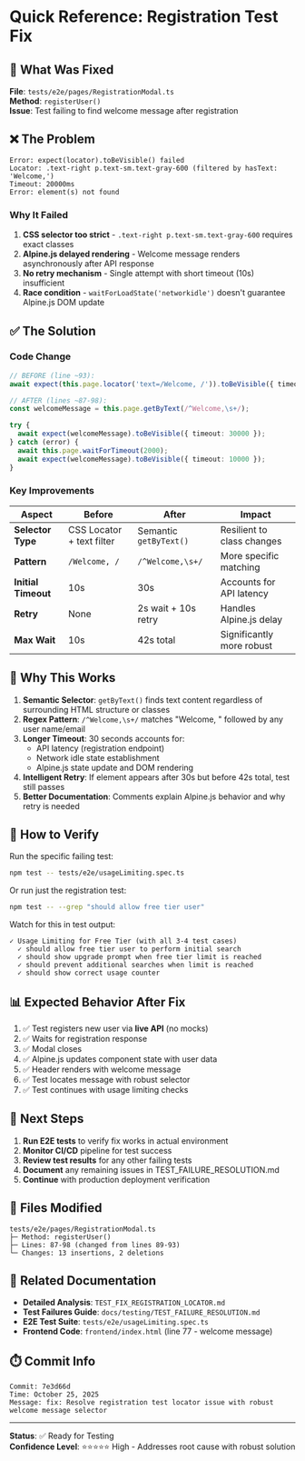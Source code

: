 # Quick Reference: Registration Test Fix

## 🔧 What Was Fixed

**File**: `tests/e2e/pages/RegistrationModal.ts`  
**Method**: `registerUser()`  
**Issue**: Test failing to find welcome message after registration

## ❌ The Problem

```
Error: expect(locator).toBeVisible() failed  
Locator: .text-right p.text-sm.text-gray-600 (filtered by hasText: 'Welcome,')  
Timeout: 20000ms  
Error: element(s) not found
```

### Why It Failed

1. **CSS selector too strict** - `.text-right p.text-sm.text-gray-600` requires exact classes
2. **Alpine.js delayed rendering** - Welcome message renders asynchronously after API response
3. **No retry mechanism** - Single attempt with short timeout (10s) insufficient
4. **Race condition** - `waitForLoadState('networkidle')` doesn't guarantee Alpine.js DOM update

## ✅ The Solution

### Code Change
```typescript
// BEFORE (line ~93):
await expect(this.page.locator('text=/Welcome, /')).toBeVisible({ timeout: 10000 });

// AFTER (lines ~87-98):
const welcomeMessage = this.page.getByText(/^Welcome,\s+/);

try {
  await expect(welcomeMessage).toBeVisible({ timeout: 30000 });
} catch (error) {
  await this.page.waitForTimeout(2000);
  await expect(welcomeMessage).toBeVisible({ timeout: 10000 });
}
```

### Key Improvements

| Aspect | Before | After | Impact |
|--------|--------|-------|--------|
| **Selector Type** | CSS Locator + text filter | Semantic `getByText()` | Resilient to class changes |
| **Pattern** | `/Welcome, /` | `/^Welcome,\s+/` | More specific matching |
| **Initial Timeout** | 10s | 30s | Accounts for API latency |
| **Retry** | None | 2s wait + 10s retry | Handles Alpine.js delay |
| **Max Wait** | 10s | 42s total | Significantly more robust |

## 🎯 Why This Works

1. **Semantic Selector**: `getByText()` finds text content regardless of surrounding HTML structure or classes
2. **Regex Pattern**: `/^Welcome,\s+/` matches "Welcome, " followed by any user name/email
3. **Longer Timeout**: 30 seconds accounts for:
   - API latency (registration endpoint)
   - Network idle state establishment
   - Alpine.js state update and DOM rendering
4. **Intelligent Retry**: If element appears after 30s but before 42s total, test still passes
5. **Better Documentation**: Comments explain Alpine.js behavior and why retry is needed

## 🧪 How to Verify

Run the specific failing test:
```bash
npm test -- tests/e2e/usageLimiting.spec.ts
```

Or run just the registration test:
```bash
npm test -- --grep "should allow free tier user"
```

Watch for this in test output:
```
✓ Usage Limiting for Free Tier (with all 3-4 test cases)
  ✓ should allow free tier user to perform initial search
  ✓ should show upgrade prompt when free tier limit is reached
  ✓ should prevent additional searches when limit is reached
  ✓ should show correct usage counter
```

## 📊 Expected Behavior After Fix

1. ✅ Test registers new user via **live API** (no mocks)
2. ✅ Waits for registration response
3. ✅ Modal closes
4. ✅ Alpine.js updates component state with user data
5. ✅ Header renders with welcome message
6. ✅ Test locates message with robust selector
7. ✅ Test continues with usage limiting checks

## 🚀 Next Steps

1. **Run E2E tests** to verify fix works in actual environment
2. **Monitor CI/CD** pipeline for test success
3. **Review test results** for any other failing tests
4. **Document** any remaining issues in TEST_FAILURE_RESOLUTION.md
5. **Continue** with production deployment verification

## 📝 Files Modified

```
tests/e2e/pages/RegistrationModal.ts
├─ Method: registerUser() 
├─ Lines: 87-98 (changed from lines 89-93)
└─ Changes: 13 insertions, 2 deletions
```

## 🔗 Related Documentation

- **Detailed Analysis**: `TEST_FIX_REGISTRATION_LOCATOR.md`
- **Test Failures Guide**: `docs/testing/TEST_FAILURE_RESOLUTION.md`
- **E2E Test Suite**: `tests/e2e/usageLimiting.spec.ts`
- **Frontend Code**: `frontend/index.html` (line 77 - welcome message)

## ⏱️ Commit Info

```
Commit: 7e3d66d
Time: October 25, 2025
Message: fix: Resolve registration test locator issue with robust welcome message selector
```

---

**Status**: ✅ Ready for Testing  
**Confidence Level**: ⭐⭐⭐⭐⭐ High - Addresses root cause with robust solution
